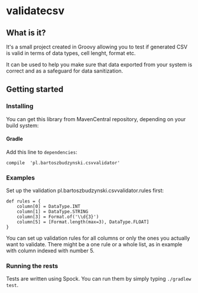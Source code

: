 # validatecsv
## What is it? 
It's a small project created in Groovy allowing you to test if generated CSV is valid in terms of data types, cell lenght, format etc. 

It can be used to help you make sure that data exported from your system is correct and as a safeguard for data 
sanitization.

## Getting started
### Installing
You can get this library from MavenCentral repository, depending on your build system:
#### Gradle
Add this line to ``dependencies``:
```
compile  'pl.bartoszbudzynski.csvvalidator'
``` 

### Examples
Set up the validation pl.bartoszbudzynski.csvvalidator.rules first:


```
def rules = { 
    column[0] = DataType.INT
    column[1] = DataType.STRING
    column[3] = Format.of('\\d{3}')
    column[5] = [Format.length(max=3), DataType.FLOAT]
}
```

You can set up validation rules for all columns or only the ones you actually want to validate.
There might be a one rule or a whole list, as in example with column indexed with number 5.

### Running the rests
Tests are written using Spock. You can run them by simply typing
```./gradlew test```.

